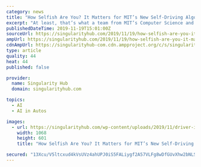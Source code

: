 ```yaml
---
category: news
title: "How Selfish Are You? It Matters for MIT’s New Self-Driving Algorithm"
excerpt: "At least, that’s what a team from MIT’s Computer Science and Artificial Intelligence Laboratory (CSAIL ... Ideally, the system will help improve safety for self-driving cars by integrating a degree of ‘humanity’ into how their software perceives ..."
publishedDateTime: 2019-11-19T15:01:00Z
sourceUrl: https://singularityhub.com/2019/11/19/how-selfish-are-you-it-matters-for-mits-new-self-driving-algorithm/
ampUrl: https://singularityhub.com/2019/11/19/how-selfish-are-you-it-matters-for-mits-new-self-driving-algorithm/amp/
cdnAmpUrl: https://singularityhub-com.cdn.ampproject.org/c/s/singularityhub.com/2019/11/19/how-selfish-are-you-it-matters-for-mits-new-self-driving-algorithm/amp/
type: article
quality: 44
heat: 44
published: false

provider:
  name: Singularity Hub
  domain: singularityhub.com

topics:
  - AI
  - AI in Autos

images:
  - url: https://singularityhub.com/wp-content/uploads/2019/11/driver-in-traffic-self-driving-cars.jpg
    width: 1068
    height: 601
    title: "How Selfish Are You? It Matters for MIT’s New Self-Driving Algorithm"

secured: "13Xcu/V5ltcxud4kVsUVz4ahUPJ0iS5FALiygf2A57VLFg8wDfGUvXhw2bNLSNjLVD7OFIcR04EvtGCcd5WYQ2am71uxKojhVk7D1BXZQpvEqe+vE6xA6hEbFZSMSvXIvhenE67TagDUDs86XS0CJlCJLZ6QtWl1PWS56qUQWSgz7fWw56mqL942xIrauWpoHvlLXi/moubbngrx+jASn6OgsRhTZrGw8dKojGzwGLOY8yYf6FTRO/ksxgkxS5jCmfEB8WRD2DKMDBfTA4nAKQ==;FRAKrGnrQiGHD2BhMtkdEQ=="
---
```


